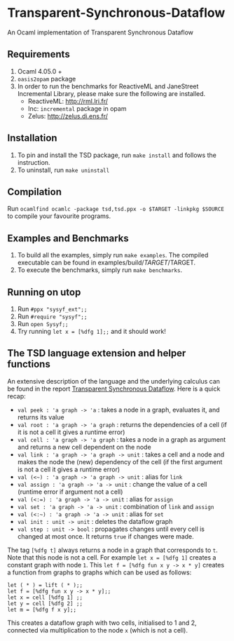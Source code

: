 # Transparent-Synchronous-Dataflow
An Ocaml implementation of Transparent Synchronous Dataflow

## Requirements
1. Ocaml 4.05.0 + 
2. `oasis2opam` package
2. In order to run the benchmarks for ReactiveML and JaneStreet Incremental Library, please make sure the following are installed. 
   - ReactiveML: http://rml.lri.fr/
   - Inc: `incremental` package in opam
   - Zelus: http://zelus.di.ens.fr/

## Installation
1. To pin and install the TSD package, run `make install` and follows the instruction. 
2. To uninstall, run `make uninstall` 

## Compilation 
Run `ocamlfind ocamlc -package tsd,tsd.ppx -o $TARGET -linkpkg $SOURCE` to compile your favourite programs. 

## Examples and Benchmarks
1. To build all the examples, simply run `make examples`. The compiled executable can be found in examples/build/$TARGET/$TARGET. 
2. To execute the benchmarks, simply run `make benchmarks`. 

## Running on utop
1. Run `#ppx "sysyf_ext";;`
2. Run `#require "sysyf";;`
3. Run `open Sysyf;;`
4. Try running `let x = [%dfg 1];;` and it should work! 

## The TSD language extension and helper functions

An extensive description of the language and the underlying calculus can be found in the report [Transparent Synchronous Dataflow](https://arxiv.org/pdf/1910.09579.pdf). Here is a quick recap:

* `val peek : 'a graph -> 'a` : takes a node in a graph, evaluates it, and returns its value
* `val root : 'a graph -> 'a graph` : returns the dependencies of a cell (if it is not a cell it gives a runtime error)
* `val cell : 'a graph -> 'a graph` : takes a node in a graph as argument and returns a new cell dependent on the node
* `val link : 'a graph -> 'a graph -> unit` : takes a cell and a node and makes the node the (new) dependency of the cell (if the first argument is not a cell it gives a runtime error)
* `val (<~) : 'a graph -> 'a graph -> unit` : alias for `link`
* `val assign : 'a graph -> 'a -> unit` : change the value of a cell (runtime error if argument not a cell)
* `val (<:=) : 'a graph -> 'a -> unit` : alias for `assign`
* `val set : 'a graph -> 'a -> unit` : combination of `link` and `assign`
* `val (<:~) : 'a graph -> 'a -> unit` : alias for `set`
* `val init : unit -> unit` : deletes the dataflow graph
* `val step : unit -> bool` : propagates changes until every cell is changed at most once. It returns `true` if changes were made. 

The tag `[%dfg t]` always returns a node in a graph that corresponds to `t`. Note that this node is not a cell. For example
`let x = [%dfg 1]` creates a constant graph with node `1`. This  `let f = [%dfg fun x y -> x * y]` creates a function from graphs to graphs which can be used as follows:
```
let ( * ) = lift ( * );;
let f = [%dfg fun x y -> x * y];;
let x = cell [%dfg 1] ;;
let y = cell [%dfg 2] ;;
let m = [%dfg f x y];;
```
This creates a dataflow graph with two cells, initialised to 1 and 2, connected via multiplication to the node `x` (which is not a cell). 
